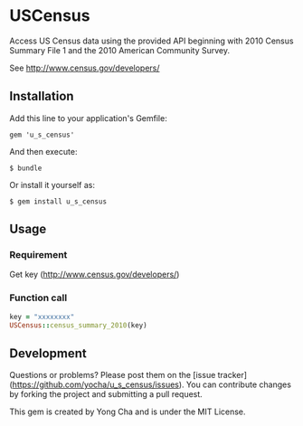 # USCensus

Access US Census data using the provided API beginning with 2010 Census Summary
File 1 and the 2010 American Community Survey.

See http://www.census.gov/developers/

## Installation

Add this line to your application's Gemfile:

    gem 'u_s_census'

And then execute:

    $ bundle

Or install it yourself as:

    $ gem install u_s_census

## Usage

### Requirement

Get key (http://www.census.gov/developers/)

### Function call

 ```ruby
 key = "xxxxxxxx"
 USCensus::census_summary_2010(key)
 ```
## Development

Questions or problems? Please post them on the [issue tracker]
(https://github.com/yocha/u_s_census/issues). You can contribute changes by
forking the project and submitting a pull request. 

This gem is created by Yong Cha and is under the MIT License.
